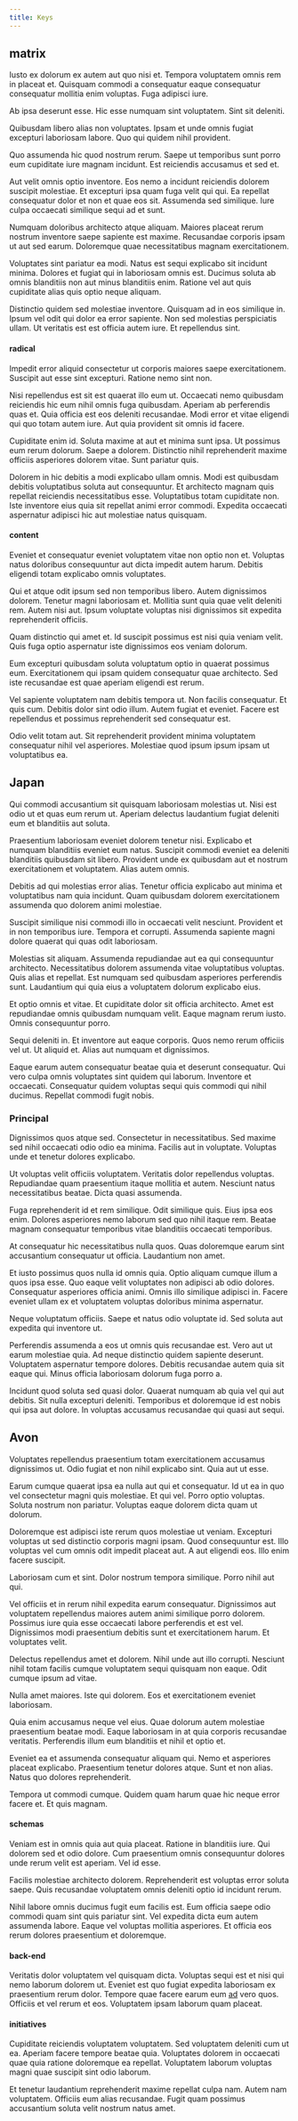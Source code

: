 ```yaml
---
title: Keys
---
```


## matrix

Iusto ex dolorum ex autem aut quo nisi et. Tempora voluptatem omnis rem in placeat et. Quisquam commodi a consequatur eaque consequatur consequatur mollitia enim voluptas. Fuga adipisci iure.

Ab ipsa deserunt esse. Hic esse numquam sint voluptatem. Sint sit deleniti.

Quibusdam libero alias non voluptates. Ipsam et unde omnis fugiat excepturi laboriosam labore. Quo qui quidem nihil provident.

Quo assumenda hic quod nostrum rerum. Saepe ut temporibus sunt porro eum cupiditate iure magnam incidunt. Est reiciendis accusamus et sed et.

Aut velit omnis optio inventore. Eos nemo a incidunt reiciendis dolorem suscipit molestiae. Et excepturi ipsa quam fuga velit qui qui. Ea repellat consequatur dolor et non et quae eos sit. Assumenda sed similique. Iure culpa occaecati similique sequi ad et sunt.

Numquam doloribus architecto atque aliquam. Maiores placeat rerum nostrum inventore saepe sapiente est maxime. Recusandae corporis ipsam ut aut sed earum. Doloremque quae necessitatibus magnam exercitationem.

Voluptates sint pariatur ea modi. Natus est sequi explicabo sit incidunt minima. Dolores et fugiat qui in laboriosam omnis est. Ducimus soluta ab omnis blanditiis non aut minus blanditiis enim. Ratione vel aut quis cupiditate alias quis optio neque aliquam.

Distinctio quidem sed molestiae inventore. Quisquam ad in eos similique in. Ipsum vel odit qui dolor ea error sapiente. Non sed molestias perspiciatis ullam. Ut veritatis est est officia autem iure. Et repellendus sint.

#### radical

Impedit error aliquid consectetur ut corporis maiores saepe exercitationem. Suscipit aut esse sint excepturi. Ratione nemo sint non.

Nisi repellendus est sit est quaerat illo eum ut. Occaecati nemo quibusdam reiciendis hic eum nihil omnis fuga quibusdam. Aperiam ab perferendis quas et. Quia officia est eos deleniti recusandae. Modi error et vitae eligendi qui quo totam autem iure. Aut quia provident sit omnis id facere.

Cupiditate enim id. Soluta maxime at aut et minima sunt ipsa. Ut possimus eum rerum dolorum. Saepe a dolorem. Distinctio nihil reprehenderit maxime officiis asperiores dolorem vitae. Sunt pariatur quis.

Dolorem in hic debitis a modi explicabo ullam omnis. Modi est quibusdam debitis voluptatibus soluta aut consequuntur. Et architecto magnam quis repellat reiciendis necessitatibus esse. Voluptatibus totam cupiditate non. Iste inventore eius quia sit repellat animi error commodi. Expedita occaecati aspernatur adipisci hic aut molestiae natus quisquam.

#### content

Eveniet et consequatur eveniet voluptatem vitae non optio non et. Voluptas natus doloribus consequuntur aut dicta impedit autem harum. Debitis eligendi totam explicabo omnis voluptates.

Qui et atque odit ipsum sed non temporibus libero. Autem dignissimos dolorem. Tenetur magni laboriosam et. Mollitia sunt quia quae velit deleniti rem. Autem nisi aut. Ipsum voluptate voluptas nisi dignissimos sit expedita reprehenderit officiis.

Quam distinctio qui amet et. Id suscipit possimus est nisi quia veniam velit. Quis fuga optio aspernatur iste dignissimos eos veniam dolorum.

Eum excepturi quibusdam soluta voluptatum optio in quaerat possimus eum. Exercitationem qui ipsam quidem consequatur quae architecto. Sed iste recusandae est quae aperiam eligendi est rerum.

Vel sapiente voluptatem nam debitis tempora ut. Non facilis consequatur. Et quis cum. Debitis dolor sint odio illum. Autem fugiat et eveniet. Facere est repellendus et possimus reprehenderit sed consequatur est.

Odio velit totam aut. Sit reprehenderit provident minima voluptatem consequatur nihil vel asperiores. Molestiae quod ipsum ipsum ipsam ut voluptatibus ea.

## Japan

Qui commodi accusantium sit quisquam laboriosam molestias ut. Nisi est odio ut et quas eum rerum ut. Aperiam delectus laudantium fugiat deleniti eum et blanditiis aut soluta.

Praesentium laboriosam eveniet dolorem tenetur nisi. Explicabo et numquam blanditiis eveniet eum natus. Suscipit commodi eveniet ea deleniti blanditiis quibusdam sit libero. Provident unde ex quibusdam aut et nostrum exercitationem et voluptatem. Alias autem omnis.

Debitis ad qui molestias error alias. Tenetur officia explicabo aut minima et voluptatibus nam quia incidunt. Quam quibusdam dolorem exercitationem assumenda quo dolorem animi molestiae.

Suscipit similique nisi commodi illo in occaecati velit nesciunt. Provident et in non temporibus iure. Tempora et corrupti. Assumenda sapiente magni dolore quaerat qui quas odit laboriosam.

Molestias sit aliquam. Assumenda repudiandae aut ea qui consequuntur architecto. Necessitatibus dolorem assumenda vitae voluptatibus voluptas. Quis alias et repellat. Est numquam sed quibusdam asperiores perferendis sunt. Laudantium qui quia eius a voluptatem dolorum explicabo eius.

Et optio omnis et vitae. Et cupiditate dolor sit officia architecto. Amet est repudiandae omnis quibusdam numquam velit. Eaque magnam rerum iusto. Omnis consequuntur porro.

Sequi deleniti in. Et inventore aut eaque corporis. Quos nemo rerum officiis vel ut. Ut aliquid et. Alias aut numquam et dignissimos.

Eaque earum autem consequatur beatae quia et deserunt consequatur. Qui vero culpa omnis voluptates sint quidem qui laborum. Inventore et occaecati. Consequatur quidem voluptas sequi quis commodi qui nihil ducimus. Repellat commodi fugit nobis.

### Principal

Dignissimos quos atque sed. Consectetur in necessitatibus. Sed maxime sed nihil occaecati odio odio ea minima. Facilis aut in voluptate. Voluptas unde et tenetur dolores explicabo.

Ut voluptas velit officiis voluptatem. Veritatis dolor repellendus voluptas. Repudiandae quam praesentium itaque mollitia et autem. Nesciunt natus necessitatibus beatae. Dicta quasi assumenda.

Fuga reprehenderit id et rem similique. Odit similique quis. Eius ipsa eos enim. Dolores asperiores nemo laborum sed quo nihil itaque rem. Beatae magnam consequatur temporibus vitae blanditiis occaecati temporibus.

At consequatur hic necessitatibus nulla quos. Quas doloremque earum sint accusantium consequatur ut officia. Laudantium non amet.

Et iusto possimus quos nulla id omnis quia. Optio aliquam cumque illum a quos ipsa esse. Quo eaque velit voluptates non adipisci ab odio dolores. Consequatur asperiores officia animi. Omnis illo similique adipisci in. Facere eveniet ullam ex et voluptatem voluptas doloribus minima aspernatur.

Neque voluptatum officiis. Saepe et natus odio voluptate id. Sed soluta aut expedita qui inventore ut.

Perferendis assumenda a eos ut omnis quis recusandae est. Vero aut ut earum molestiae quia. Ad neque distinctio quidem sapiente deserunt. Voluptatem aspernatur tempore dolores. Debitis recusandae autem quia sit eaque qui. Minus officia laboriosam dolorum fuga porro a.

Incidunt quod soluta sed quasi dolor. Quaerat numquam ab quia vel qui aut debitis. Sit nulla excepturi deleniti. Temporibus et doloremque id est nobis qui ipsa aut dolore. In voluptas accusamus recusandae qui quasi aut sequi.

## Avon

Voluptates repellendus praesentium totam exercitationem accusamus dignissimos ut. Odio fugiat et non nihil explicabo sint. Quia aut ut esse.

Earum cumque quaerat ipsa ea nulla aut qui et consequatur. Id ut ea in quo vel consectetur magni quis molestiae. Et qui vel. Porro optio voluptas. Soluta nostrum non pariatur. Voluptas eaque dolorem dicta quam ut dolorum.

Doloremque est adipisci iste rerum quos molestiae ut veniam. Excepturi voluptas ut sed distinctio corporis magni ipsam. Quod consequuntur est. Illo voluptas vel cum omnis odit impedit placeat aut. A aut eligendi eos. Illo enim facere suscipit.

Laboriosam cum et sint. Dolor nostrum tempora similique. Porro nihil aut qui.

Vel officiis et in rerum nihil expedita earum consequatur. Dignissimos aut voluptatem repellendus maiores autem animi similique porro dolorem. Possimus iure quia esse occaecati labore perferendis et est vel. Dignissimos modi praesentium debitis sunt et exercitationem harum. Et voluptates velit.

Delectus repellendus amet et dolorem. Nihil unde aut illo corrupti. Nesciunt nihil totam facilis cumque voluptatem sequi quisquam non eaque. Odit cumque ipsum ad vitae.

Nulla amet maiores. Iste qui dolorem. Eos et exercitationem eveniet laboriosam.

Quia enim accusamus neque vel eius. Quae dolorum autem molestiae praesentium beatae modi. Eaque laboriosam in at quia corporis recusandae veritatis. Perferendis illum eum blanditiis et nihil et optio et.

Eveniet ea et assumenda consequatur aliquam qui. Nemo et asperiores placeat explicabo. Praesentium tenetur dolores atque. Sunt et non alias. Natus quo dolores reprehenderit.

Tempora ut commodi cumque. Quidem quam harum quae hic neque error facere et. Et quis magnam.

#### schemas

Veniam est in omnis quia aut quia placeat. Ratione in blanditiis iure. Qui dolorem sed et odio dolore. Cum praesentium omnis consequuntur dolores unde rerum velit est aperiam. Vel id esse.

Facilis molestiae architecto dolorem. Reprehenderit est voluptas error soluta saepe. Quis recusandae voluptatem omnis deleniti optio id incidunt rerum.

Nihil labore omnis ducimus fugit eum facilis est. Eum officia saepe odio commodi quam sint quis pariatur sint. Vel expedita dicta eum autem assumenda labore. Eaque vel voluptas mollitia asperiores. Et officia eos rerum dolores praesentium et doloremque.

#### back-end

Veritatis dolor voluptatem vel quisquam dicta. Voluptas sequi est et nisi qui nemo laborum dolorem ut. Eveniet est quo fugiat expedita laboriosam ex praesentium rerum dolor. Tempore quae facere earum eum [ad](/facere/temporibus/consequatur/cross_platform_indiana_flexibility.md) vero quos. Officiis et vel rerum et eos. Voluptatem ipsam laborum quam placeat.

#### initiatives

Cupiditate reiciendis voluptatem voluptatem. Sed voluptatem deleniti cum ut ea. Aperiam facere tempore beatae quia. Voluptates dolorem in occaecati quae quia ratione doloremque ea repellat. Voluptatem laborum voluptas magni quae suscipit sint odio laborum.

Et tenetur laudantium reprehenderit maxime repellat culpa nam. Autem nam voluptatem. Officiis eum alias recusandae. Fugit quam possimus accusantium soluta velit nostrum natus amet.
